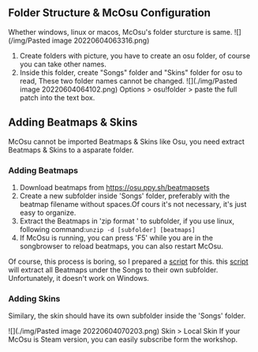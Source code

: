 ## Folder Structure & McOsu Configuration
Whether windows, linux  or macos, McOsu's folder sturcture is same.
![](/img/Pasted image 20220604063316.png)
1. Create folders with picture, you have to create an osu folder, of course you can take other names.
2. Inside this folder, create  "Songs" folder and "Skins" folder for osu to read, These two folder names cannot be changed.
![](./img/Pasted image 20220604064102.png)
Options > osu!folder > paste the full patch into the text box.

## Adding Beatmaps & Skins
McOsu cannot be imported Beatmaps & Skins like Osu, you need extract Beatmaps & Skins to a asparate folder.
### Adding Beatmaps
1. Download beatmaps from https://osu.ppy.sh/beatmapsets
2. Create a new subfolder inside 'Songs' folder, preferably with the beatmap filename without spaces.Of cours it's not necessary, it's just easy to organize.
3. Extract the Beatmaps in 'zip format ' to subfolder, if you use linux, following command:`unzip -d [subfolder] [beatmaps]`
4. If McOsu is running, you can press 'F5' while you are in the songbrowser to reload beatmaps, you can also restart McOsu.

Of course, this process is boring, so I prepared a [script](Songs/song.sh) for this. this  [script](Songs/song.sh) will extract all Beatmaps under the Songs to their own subfolder. Unfortunately, it doesn't work on Windows.

### Adding Skins
Similary, the skin should have its own subfolder inside the 'Songs' folder.

![](./img/Pasted image 20220604070203.png)
Skin > Local Skin 
If your McOsu is Steam version, you can easily subscribe form the workshop.

